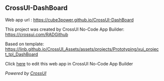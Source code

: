 ## CrossUI-DashBoard
Web app url : https://cube3power.github.io/CrossUI-DashBoard

This project was created by CrossUI No-Code App Builder: https://crossui.com/RADGithub

Based on template: https://linb.github.io/CrossUI_Assets/assets/projects/Prototyping/xui_project_tpl_DashBoard

Click [here](https://crossui.com/RADGithub/#!from=github&owner=cube3power&repo=CrossUI-DashBoard) to edit this web app in CrossUI No-Code App Builder

<i>Powered by [CrossUI](https://crossui.com)</i>
